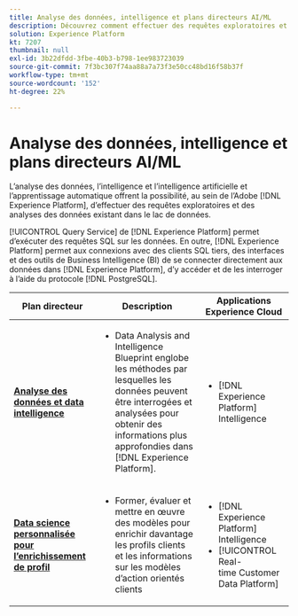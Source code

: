 ```yaml
---
title: Analyse des données, intelligence et plans directeurs AI/ML
description: Découvrez comment effectuer des requêtes exploratoires et des analyses des données existant dans le lac de données.
solution: Experience Platform
kt: 7207
thumbnail: null
exl-id: 3b22dfdd-3fbe-40b3-b798-1ee983723039
source-git-commit: 7f3bc307f74aa88a7a73f3e50cc48bd16f58b37f
workflow-type: tm+mt
source-wordcount: '152'
ht-degree: 22%

---
```


# Analyse des données, intelligence et plans directeurs AI/ML

L’analyse des données, l’intelligence et l’intelligence artificielle et l’apprentissage automatique offrent la possibilité, au sein de l’Adobe [!DNL Experience Platform], d’effectuer des requêtes exploratoires et des analyses des données existant dans le lac de données.

[!UICONTROL Query Service] de [!DNL Experience Platform] permet d’exécuter des requêtes SQL sur les données. En outre, [!DNL Experience Platform] permet aux connexions avec des clients SQL tiers, des interfaces et des outils de Business Intelligence (BI) de se connecter directement aux données dans [!DNL Experience Platform], d’y accéder et de les interroger à l’aide du protocole [!DNL PostgreSQL].

| Plan directeur | Description | Applications Experience Cloud |
|---|---|---|
| **[Analyse des données et data intelligence](analysis.md)** | <ul><li>Data Analysis and Intelligence Blueprint englobe les méthodes par lesquelles les données peuvent être interrogées et analysées pour obtenir des informations plus approfondies dans [!DNL Experience Platform].</ul></li> | <ul><li> [!DNL Experience Platform] Intelligence</ul></li> |
| **[Data science personnalisée pour l’enrichissement de profil](data-science.md)** | <ul><li>Former, évaluer et mettre en œuvre des modèles pour enrichir davantage les profils clients et les informations sur les modèles d’action orientés clients</li></ul> | <ul><li>[!DNL Experience Platform] Intelligence</li><li> [!UICONTROL Real-time Customer Data Platform]</li></ul> |
